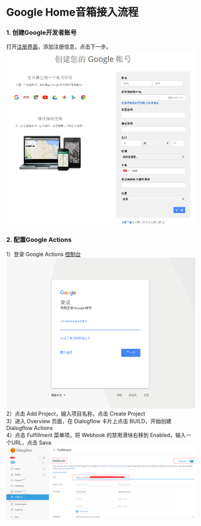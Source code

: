 # Google Home音箱接入流程
### 1. 创建Google开发者账号
打开[注册界面](https://accounts.google.com/SignUp)，添加注册信息，点击下一步。
![Alt text](/assets/zh-cn/guidelines/googlehome/register20171120210018.png)
### 2. 配置Google Actions
1）登录 Google Actions [控制台](https://console.actions.google.com/)
![Alt text](/assets/zh-cn/guidelines/googlehome/login20171120210512.png)
2）点击 Add Project，输入项目名称，点击 Create Project
<br/>3）进入 Overview 页面，在 Dialogflow 卡片上点击 BUILD，开始创建 Dialogflow Actions
<br/>4）点击 Fulfillment 菜单项，将 Webhook 的禁用滑块右移到 Enabled，输入一个URL，点击 Sava
![Alt text](/assets/zh-cn/guidelines/googlehome/fulfillment20171120212253.png)